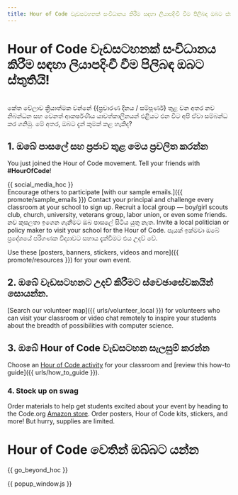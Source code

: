 ```yaml
---
title: Hour of Code වැඩසටහනක් සංවිධානය කිරීම සඳහා ලියාපදිංචී වීම පිලිබඳ ඔබට ස්තුතියි!
---
```


# Hour of Code වැඩසටහනක් සංවිධානය කිරීම සඳහා ලියාපදිංචී වීම පිලිබඳ ඔබට ස්තුතියි!

<br /> කේත වේලාව ක්‍රියාත්මක වන්නේ {{ප්‍රචාරණ දිනය / සම්පූර්ණ} තුළ වන අතර නව නිබන්ධන සහ වෙනත් ආකර්ෂණීය යාවත්කාලීනයන් එළියට එන විට අපි ඒවා සම්බන්ධ කර ගනිමු. මේ අතර, ඔබට දැන් කුමක් කළ හැකිද?

## 1. ඔබේ පාසලේ සහ ප්‍රජාව තුළ මෙය ප්‍රචලිත කරන්න

You just joined the Hour of Code movement. Tell your friends with **#HourOfCode**!

{{ social_media_hoc }} <br /> Encourage others to participate [with our sample emails.]({{ promote/sample_emails }}) Contact your principal and challenge every classroom at your school to sign up. Recruit a local group — boy/girl scouts club, church, university, veterans group, labor union, or even some friends. නව කුසලතා ඉගෙන ගැනීමට ඔබ පාසලේ සිටිය යුතු නැත. Invite a local politician or policy maker to visit your school for the Hour of Code. පැයක් ඉක්මවා ඔබේ ප්‍රදේශයේ පරිගණක විද්‍යාවට සහාය දැක්වීමට එය උදව් වේ.

Use these [posters, banners, stickers, videos and more]({{ promote/resources }}) for your own event.

## 2. ඔබේ වැඩසටහනට උදව් කිරීමට ස්වෙඡාසේවකයින් සොයන්න.

[Search our volunteer map]({{ urls/volunteer_local }}) for volunteers who can visit your classroom or video chat remotely to inspire your students about the breadth of possibilities with computer science.

## 3. ඔබේ Hour of Code වැඩසටහන සැලසුම් කරන්න

Choose an [Hour of Code activity](https://hourofcode.com/learn) for your classroom and [review this how-to guide]({{ urls/how_to_guide }}).

### 4. Stock up on swag

Order materials to help get students excited about your event by heading to the Code.org [Amazon store](https://www.amazon.com/stores/page/8557B2A6-EBF2-4C9F-95C5-C3256FBA0220). Order posters, Hour of Code kits, stickers, and more! But hurry, supplies are limited.

# Hour of Code වෙතින් ඔබ්බට යන්න

{{ go_beyond_hoc }}

{{ popup_window.js }}